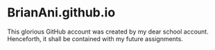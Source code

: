 # BrianAni.github.io
This glorious GitHub account was created by my dear school account.
Henceforth, it shall be contained with my future assignments.
